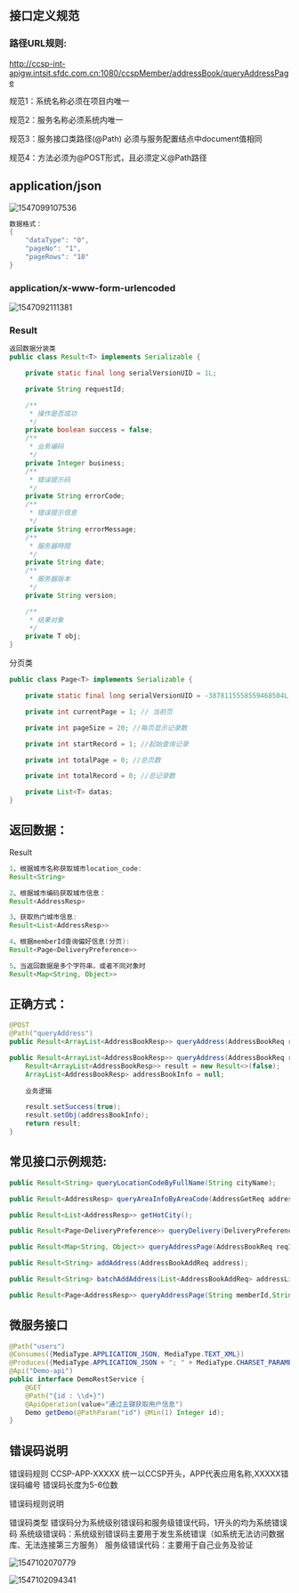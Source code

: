 ## 接口定义规范

### 路径URL规则:

<http://ccsp-int-apigw.intsit.sfdc.com.cn:1080/ccspMember/addressBook/queryAddressPage>

规范1：系统名称必须在项目内唯一

规范2：服务名称必须系统内唯一

规范3：服务接口类路径(@Path) 必须与服务配置结点中document值相同

规范4：方法必须为@POST形式，且必须定义@Path路径

## application/json

![1547099107536](assets/1547099107536.png)

```java
数据格式：
{
    "dataType": "0",
    "pageNo": "1",
    "pageRows": "10"
}

```

### application/x-www-form-urlencoded

![1547092111381](assets/1547092111381.png)

### Result

```java
返回数据分装类
public class Result<T> implements Serializable {

    private static final long serialVersionUID = 1L;

    private String requestId;

    /**
     * 操作是否成功
     */
    private boolean success = false;
    /**
     * 业务编码
     */
    private Integer business;
    /**
     * 错误提示码
     */
    private String errorCode;
    /**
     * 错误提示信息
     */
    private String errorMessage;
    /**
     * 服务器時間
     */
    private String date;
    /**
     * 服务器版本
     */
    private String version;

    /**
     * 结果对象
     */
    private T obj;
}

```

分页类

```java
public class Page<T> implements Serializable {

    private static final long serialVersionUID = -3878115558559468504L;

    private int currentPage = 1; // 当前页

    private int pageSize = 20; //每页显示记录数

    private int startRecord = 1; //起始查询记录

    private int totalPage = 0; //总页数

    private int totalRecord = 0; //总记录数

    private List<T> datas;
}

```

##  返回数据：

Result<T>

```java
1、根据城市名称获取城市location_code:
Result<String>

2、根据城市编码获取城市信息：
Result<AddressResp>

3、获取热门城市信息:
Result<List<AddressResp>>

4、根据memberId查询偏好信息(分页):
Result<Page<DeliveryPreference>>

5、当返回数据是多个字符串，或者不同对象时
Result<Map<String, Object>>

```

## 正确方式：

```java
@POST
@Path("queryAddress")
public Result<ArrayList<AddressBookResp>> queryAddress(AddressBookReq reqInfo);

public Result<ArrayList<AddressBookResp>> queryAddress(AddressBookReq reqInfo) {
    Result<ArrayList<AddressBookResp>> result = new Result<>(false);
    ArrayList<AddressBookResp> addressBookInfo = null;
   
    业务逻辑

    result.setSuccess(true);
    result.setObj(addressBookInfo);
    return result;
}
```

## 常见接口示例规范:

```java
public Result<String> queryLocationCodeByFullName(String cityName);

public Result<AddressResp> queryAreaInfoByAreaCode(AddressGetReq addressGetReq);

public Result<List<AddressResp>> getHotCity();

public Result<Page<DeliveryPreference>> queryDelivery(DeliveryPreferenceReq deliveryPreferenceReq);

public Result<Map<String, Object>> queryAddressPage(AddressBookReq reqInfo);

public Result<String> addAddress(AddressBookAddReq address);

public Result<String> batchAddAddress(List<AddressBookAddReq> addressList);

public Result<Page<AddressResp>> queryAddressPage(String memberId,String currentPage,String pageSize);

```

## 微服务接口

```java
@Path("users")
@Consumes({MediaType.APPLICATION_JSON, MediaType.TEXT_XML})
@Produces({MediaType.APPLICATION_JSON + "; " + MediaType.CHARSET_PARAMETER + "=UTF-8", MediaType.TEXT_XML + "; " + MediaType.CHARSET_PARAMETER + "=UTF-8"})
@Api("Demo-api")
public interface DemoRestService {
    @GET
    @Path("{id : \\d+}")
    @ApiOperation(value="通过主键获取用户信息")
    Demo getDemo(@PathParam("id") @Min(1) Integer id);
}
```


## 错误码说明

错误码规则
CCSP-APP-XXXXX
统一以CCSP开头，APP代表应用名称,XXXXX错误码编号 错误码长度为5-6位数

错误码规则说明

错误码类型
错误码分为系统级别错误码和服务级错误代码，1开头的均为系统错误码
系统级错误码：系统级别错误码主要用于发生系统错误（如系统无法访问数据库、无法连接第三方服务）
服务级错误代码：主要用于自己业务及验证

![1547102070779](assets/1547102070779.png)

![1547102094341](assets/1547102094341.png)



